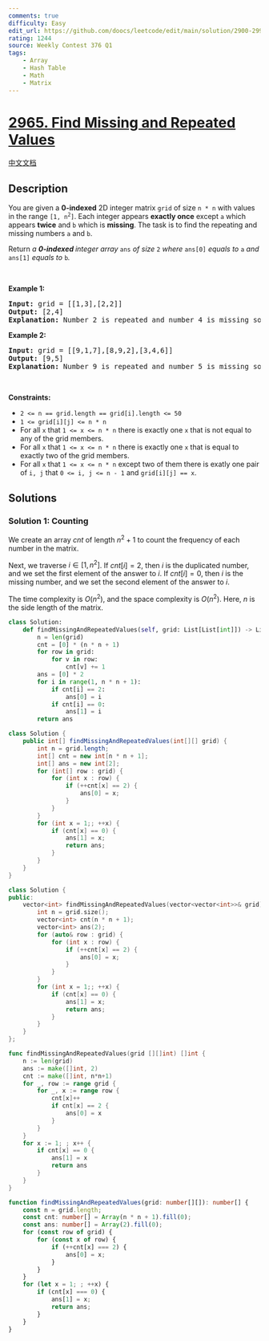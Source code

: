 ```yaml
---
comments: true
difficulty: Easy
edit_url: https://github.com/doocs/leetcode/edit/main/solution/2900-2999/2965.Find%20Missing%20and%20Repeated%20Values/README_EN.md
rating: 1244
source: Weekly Contest 376 Q1
tags:
    - Array
    - Hash Table
    - Math
    - Matrix
---
```


<!-- problem:start -->

# [2965. Find Missing and Repeated Values](https://leetcode.com/problems/find-missing-and-repeated-values)

[中文文档](/solution/2900-2999/2965.Find%20Missing%20and%20Repeated%20Values/README.md)

## Description

<p>You are given a <strong>0-indexed</strong> 2D integer matrix <code><font face="monospace">grid</font></code> of size <code>n * n</code> with values in the range <code>[1, n<sup>2</sup>]</code>. Each integer appears <strong>exactly once</strong> except <code>a</code> which appears <strong>twice</strong> and <code>b</code> which is <strong>missing</strong>. The task is to find the repeating and missing numbers <code>a</code> and <code>b</code>.</p>

<p>Return <em>a <strong>0-indexed </strong>integer array </em><code>ans</code><em> of size </em><code>2</code><em> where </em><code>ans[0]</code><em> equals to </em><code>a</code><em> and </em><code>ans[1]</code><em> equals to </em><code>b</code><em>.</em></p>

<p>&nbsp;</p>
<p><strong class="example">Example 1:</strong></p>

<pre>
<strong>Input:</strong> grid = [[1,3],[2,2]]
<strong>Output:</strong> [2,4]
<strong>Explanation:</strong> Number 2 is repeated and number 4 is missing so the answer is [2,4].
</pre>

<p><strong class="example">Example 2:</strong></p>

<pre>
<strong>Input:</strong> grid = [[9,1,7],[8,9,2],[3,4,6]]
<strong>Output:</strong> [9,5]
<strong>Explanation:</strong> Number 9 is repeated and number 5 is missing so the answer is [9,5].
</pre>

<p>&nbsp;</p>
<p><strong>Constraints:</strong></p>

<ul>
	<li><code>2 &lt;= n == grid.length == grid[i].length &lt;= 50</code></li>
	<li><code>1 &lt;= grid[i][j] &lt;= n * n</code></li>
	<li>For all <code>x</code> that <code>1 &lt;= x &lt;= n * n</code> there is exactly one <code>x</code> that is not equal to any of the grid members.</li>
	<li>For all <code>x</code> that <code>1 &lt;= x &lt;= n * n</code> there is exactly one <code>x</code> that is equal to exactly two of the grid members.</li>
	<li>For all <code>x</code> that <code>1 &lt;= x &lt;= n * n</code> except two of them there is exatly one pair of <code>i, j</code> that <code>0 &lt;= i, j &lt;= n - 1</code> and <code>grid[i][j] == x</code>.</li>
</ul>

## Solutions

<!-- solution:start -->

### Solution 1: Counting

We create an array $cnt$ of length $n^2 + 1$ to count the frequency of each number in the matrix.

Next, we traverse $i \in [1, n^2]$. If $cnt[i] = 2$, then $i$ is the duplicated number, and we set the first element of the answer to $i$. If $cnt[i] = 0$, then $i$ is the missing number, and we set the second element of the answer to $i$.

The time complexity is $O(n^2)$, and the space complexity is $O(n^2)$. Here, $n$ is the side length of the matrix.

<!-- tabs:start -->

```python
class Solution:
    def findMissingAndRepeatedValues(self, grid: List[List[int]]) -> List[int]:
        n = len(grid)
        cnt = [0] * (n * n + 1)
        for row in grid:
            for v in row:
                cnt[v] += 1
        ans = [0] * 2
        for i in range(1, n * n + 1):
            if cnt[i] == 2:
                ans[0] = i
            if cnt[i] == 0:
                ans[1] = i
        return ans
```

```java
class Solution {
    public int[] findMissingAndRepeatedValues(int[][] grid) {
        int n = grid.length;
        int[] cnt = new int[n * n + 1];
        int[] ans = new int[2];
        for (int[] row : grid) {
            for (int x : row) {
                if (++cnt[x] == 2) {
                    ans[0] = x;
                }
            }
        }
        for (int x = 1;; ++x) {
            if (cnt[x] == 0) {
                ans[1] = x;
                return ans;
            }
        }
    }
}
```

```cpp
class Solution {
public:
    vector<int> findMissingAndRepeatedValues(vector<vector<int>>& grid) {
        int n = grid.size();
        vector<int> cnt(n * n + 1);
        vector<int> ans(2);
        for (auto& row : grid) {
            for (int x : row) {
                if (++cnt[x] == 2) {
                    ans[0] = x;
                }
            }
        }
        for (int x = 1;; ++x) {
            if (cnt[x] == 0) {
                ans[1] = x;
                return ans;
            }
        }
    }
};
```

```go
func findMissingAndRepeatedValues(grid [][]int) []int {
	n := len(grid)
	ans := make([]int, 2)
	cnt := make([]int, n*n+1)
	for _, row := range grid {
		for _, x := range row {
			cnt[x]++
			if cnt[x] == 2 {
				ans[0] = x
			}
		}
	}
	for x := 1; ; x++ {
		if cnt[x] == 0 {
			ans[1] = x
			return ans
		}
	}
}
```

```ts
function findMissingAndRepeatedValues(grid: number[][]): number[] {
    const n = grid.length;
    const cnt: number[] = Array(n * n + 1).fill(0);
    const ans: number[] = Array(2).fill(0);
    for (const row of grid) {
        for (const x of row) {
            if (++cnt[x] === 2) {
                ans[0] = x;
            }
        }
    }
    for (let x = 1; ; ++x) {
        if (cnt[x] === 0) {
            ans[1] = x;
            return ans;
        }
    }
}
```

<!-- tabs:end -->

<!-- solution:end -->

<!-- problem:end -->
